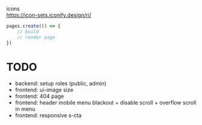 icons  
https://icon-sets.iconify.design/ri/


```js
pages.create(() => {
    // build
    // render page
})
```


# TODO
- backend: setup roles (public, admin)
- frontend: ui-image size
- frontend: 404 page
- frontend: header mobile menu blackout + disable scroll + overflow scroll in menu
- frontend: responsive s-cta